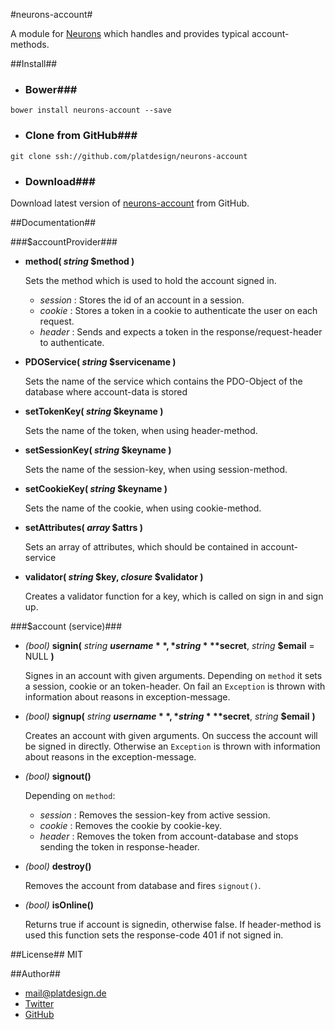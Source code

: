 #neurons-account#

A module for [Neurons]() which handles and provides typical account-methods.

##Install##

- ### Bower###
`bower install neurons-account --save`

- ### Clone from GitHub###
`git clone ssh://github.com/platdesign/neurons-account`

- ### Download###
Download latest version of [neurons-account]() from GitHub.



##Documentation##

###$accountProvider###

- **method( ***string*** $method )**

	Sets the method which is used to hold the account signed in.	
	- *session* : Stores the id of an account in a session.
	- *cookie* : Stores a token in a cookie to authenticate the user on each request.
	- *header* : Sends and expects a token in the response/request-header to authenticate.

- **PDOService( ***string*** $servicename )**

	Sets the name of the service which contains the PDO-Object of the database where account-data is stored
	

- **setTokenKey( ***string*** $keyname )**

	Sets the name of the token, when using header-method.
	
- **setSessionKey( ***string*** $keyname )**

	Sets the name of the session-key, when using session-method.

- **setCookieKey( ***string*** $keyname )**

	Sets the name of the cookie, when using cookie-method.

- **setAttributes( ***array*** $attrs )**

	Sets an array of attributes, which should be contained in account-service 
	
- **validator( ***string*** $key, ***closure*** $validator )**
 
 	Creates a validator function for a key, which is called on sign in and sign up.
 	



###$account (service)###

- *(bool)* **signin(** *string* **$username**, *string* **$secret**, *string* **$email** = NULL **)**

	Signes in an account with given arguments. Depending on `method` it sets a session, cookie or an token-header. On fail an `Exception` is thrown with information about reasons in exception-message. 

- *(bool)* **signup(** *string* **$username**, *string* **$secret**, *string* **$email** **)**

	Creates an account with given arguments. On success the account will be signed in directly. Otherwise an `Exception` is thrown with information about reasons in the exception-message.

- *(bool)* **signout()**

	Depending on `method`:
	
	- *session* : Removes the session-key from active session.
	- *cookie* : Removes the cookie by cookie-key.
	- *header* : Removes the token from account-database and stops sending the token in response-header.

- *(bool)* **destroy()**
	
	Removes the account from database and fires `signout()`.
	
- *(bool)* **isOnline()**

	Returns true if account is signedin, otherwise false. If header-method is used this function sets the response-code 401 if not signed in.

##License##
MIT

##Author##
- [mail@platdesign.de](mailto:mail@platdesign.de)
- [Twitter](http://twitter.com/platdesign)
- [GitHub](http://github.com/platdesign)












